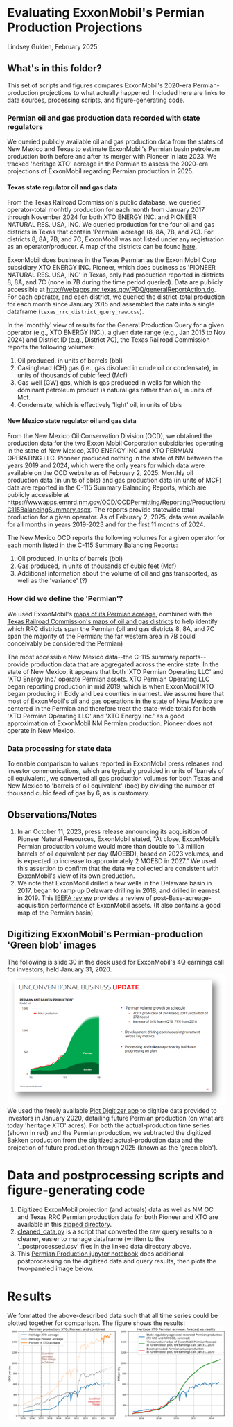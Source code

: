 # Evaluating ExxonMobil's Permian Production Projections
Lindsey Gulden, February 2025

## What's in this folder?
This set of scripts and figures compares ExxonMobil's 2020-era Permian-production projections to what actually happened. Included here are links to data sources, processing scripts, and figure-generating code.


### Permian oil and gas production data recorded with state regulators
We queried publicly available oil and gas production data from the states of New Mexico and Texas to estimate ExxonMobil's Permian basin petroleum production both before and after its merger with Pioneer in late 2023. We tracked 'heritage XTO' acreage in the Permian to assess the 2020-era projections of ExxonMobil regarding Permian production in 2025.

#### Texas state regulator oil and gas data
From the Texas Railroad Commission's public database, we queried operator-total monhtly production for each month from January 2017 through November 2024 for both XTO ENERGY INC. and PIONEER NATURAL RES. USA, INC. We queried production for the four oil and gas districts in Texas that contain 'Permian' acreage (8, 8A, 7B, and 7C). For districts 8, 8A, 7B, and 7C, ExxonMobil was not listed under any registration as an operator/producer. A map of the districts can be found [here](https://rrc.texas.gov/media/3bkhbut0/districts_color_8x11.pdf).

ExxonMobil does business in the Texas Permian as the Exxon Mobil Corp subsidiary XTO ENERGY INC. Pioneer, which does business as 'PIONEER NATURAL RES. USA, INC' in Texas, only had production reported in districts 8, 8A, and 7C (none in 7B during the time period queried).
Data are publicly accessible at http://webapps.rrc.texas.gov/PDQ/generalReportAction.do. For each operator, and each district, we queried the district-total production for each month since January 2015 and assembled the data into a single dataframe (`texas_rrc_district_query_raw.csv`).

In the 'monthly' view of results for the General Production Query for a given operator (e.g., XTO ENERGY INC.), a given date range (e.g., Jan 2015 to Nov 2024) and District ID (e.g., District 7C), the Texas Railroad Commission reports the following volumes:
1. Oil produced, in units of barrels (bbl)
2. Casinghead (CH) gas (i.e., gas disolved in crude oil or condensate), in units of thousands of cubic feed (Mcf)
3. Gas well (GW) gas, which is gas produced in wells for which the dominant petroleum product is natural gas rather than oil, in units of Mcf.
4. Condensate, which is effectively 'light' oil, in units of bbls

#### New Mexico state regulator oil and gas data
From the New Mexico Oil Conservation Division (OCD), we obtained the production data for the two Exxon Mobil Corporation subsidiaries operating in the state of New Mexico, XTO ENERGY INC and XTO PERMIAN OPERATING LLC. Pioneer produced nothing in the state of NM between the years 2019 and 2024, which were the only years for which data were available on the OCD website as of February 2, 2025. Monthly oil production data (in units of bbls) and gas production data (in units of MCF) data are reported in the C-115 Summary Balancing Reports, which are publicly accessible at https://wwwapps.emnrd.nm.gov/OCD/OCDPermitting/Reporting/Production/C115BalancingSummary.aspx. The reports provide statewide total production for a given operator. As of Feburary 2, 2025, data were available for all months in years 2019-2023 and for the first 11 months of 2024.

The New Mexico OCD reports the following volumes for a given operator for each month listed in the C-115 Summary Balancing Reports:
1. Oil produced, in units of barrels (bbl)
2. Gas produced, in units of thousands of cubic feet (Mcf)
3. Additional information about the volume of oil and gas transported, as well as the 'variance' (?)

### How did we define the 'Permian'?
We used ExxonMobil's [maps of its Permian acreage](https://corporate.exxonmobil.com/who-we-are/our-global-organization/business-divisions/upstream/unconventional), combined with the [Texas Railroad Commission's maps of oil and gas districts](https://rrc.texas.gov/media/3bkhbut0/districts_color_8x11.pdf) to help identify which RRC districts span the Permian (oil and gas districts 8, 8A, and 7C span the majority of the Permian; the far western area in 7B could conceivably be considered the Permian)

The most accessible New Mexico data--the C-115 summary reports--provide production data that are aggregated across the entire state. In the state of New Mexico, it appears that both 'XTO Permian Operating LLC' and 'XTO Energy Inc.' operate Permian assets. XTO Permian Operating LLC began reporting production in mid 2019, which is when ExxonMobil/XTO began producing in Eddy and Lea counties in earnest. We assume here that most of ExxonMobil's oil and gas operations in the state of New Mexico are centered in the Permian and therefore treat the state-wide totals for both  'XTO Permian Operating LLC' and 'XTO Energy Inc.' as a good approximation of ExxonMobil NM Permian production. Pioneer does not operate in New Mexico.

### Data processing for state data
To enable comparison to values reported in ExxonMobil press releases and investor communications, which are typically provided in units of 'barrels of oil equivalent', we converted all gas production volumes for both Texas and New Mexico to 'barrels of oil equivalent' (boe) by dividing the number of thousand cubic feed of gas by 6, as is customary.

## Observations/Notes
1. In an October 11, 2023, press release announcing its acquisition of Pioneer Natural Resources, ExxonMobil stated, "At close, ExxonMobil’s Permian production volume would more than double to 1.3 million barrels of oil equivalent per day (MOEBD), based on 2023 volumes, and is expected to increase to approximately 2 MOEBD in 2027." We used this assertion to confirm that the data we collected are consistent with ExxonMobil's view of its own production.
2. We note that ExxonMobil drilled a few wells in the Delaware basin in 2017, began to ramp up Delaware drilling in 2018, and drilled in earnest in 2019. This [IEEFA review](https://ieefa.org/wp-content/uploads/2021/06/ExxonMobil-Permian-Leader-or-Just-Another-Fracker_June-2021.pdf) provides a review of post-Bass-acreage-acquisition performance of ExxonMobil assets. (It also contains a good map of the Permian basin)

## Digitizing ExxonMobil's Permian-production 'Green blob' images
 The following is slide 30 in the deck used for ExxonMobil's 4Q earnings call for investors, held January 31, 2020.
![Slide 30 of deck used for ExxonMobil earnings call held January 31, 2020](green_blob.png "Green Blob Projected ExxonMobil Permian Production")
We used the freely available [Plot Digitizer app](https://plotdigitizer.com/app) to digitize data provided to investors in January 2020, detailing future Permian production (on what are today 'heritage XTO' acres). For both the actual-production time series (shown in red) and the Permian production, we subtracted the digitized Bakken production from the digitized actual-production data and the projection of future production through 2025 (known as the 'green blob').

# Data and postprocessing scripts and figure-generating code
1. Digitized ExxonMobil projection (and actuals) data as well as NM OC and Texas RRC Permian production data for both Pioneer and XTO are available in this [zipped directory](https://drive.google.com/file/d/1PyYGjHnSSJuoxyak0OCEW5OBVhdzSgU9/view?usp=share_link).
2. [cleaned_data.py](https://github.com/lindseygulden/leg-up/blob/main/projects/permian/clean_data.py) is a script that converted the raw query results to a cleaner, easier to manage dataframe (written to the '_postprocessed.csv' files in the linked data directory above.
3. This [Permian Production jupyter notebook](https://github.com/lindseygulden/leg-up/blob/main/projects/permian/permian_production.ipynb) does additional postprocessing on the digitized data and query results, then plots the two-paneled image below.

# Results
We formatted the above-described data such that all time series could be plotted together for comparison. The figure shows the results:
![Heritage XTO and Heritage Pioneer produciton rates in the Permian (kboed) and 2020 Green blob predictions compared with actual Heritage XTO acreage](green_blob_vs_reality.png "Green Blob Permian Acreage Projection to 2025 compared to actual results recorded with state regulators")
